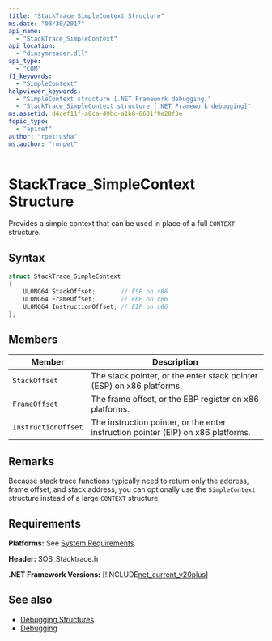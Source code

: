 ```yaml
---
title: "StackTrace_SimpleContext Structure"
ms.date: "03/30/2017"
api_name: 
  - "StackTrace_SimpleContext"
api_location: 
  - "diasymreader.dll"
api_type: 
  - "COM"
f1_keywords: 
  - "SimpleContext"
helpviewer_keywords: 
  - "SimpleContext structure [.NET Framework debugging]"
  - "StackTrace_SimpleContext structure [.NET Framework debugging]"
ms.assetid: d4cef11f-a8ca-49bc-a1b8-6631f9e28f3e
topic_type: 
  - "apiref"
author: "rpetrusha"
ms.author: "ronpet"
---
```

# StackTrace_SimpleContext Structure
Provides a simple context that can be used in place of a full `CONTEXT` structure.  
  
## Syntax  
  
```cpp  
struct StackTrace_SimpleContext  
{  
    ULONG64 StackOffset;       // ESP on x86  
    ULONG64 FrameOffset;       // EBP on x86  
    ULONG64 InstructionOffset; // EIP on x86  
};  
```  
  
## Members  
  
|Member|Description|  
|------------|-----------------|  
|`StackOffset`|The stack pointer, or the enter stack pointer (ESP) on x86 platforms.|  
|`FrameOffset`|The frame offset, or the EBP register on x86 platforms.|  
|`InstructionOffset`|The instruction pointer, or the enter instruction pointer (EIP) on x86 platforms.|  
  
## Remarks  
 Because stack trace functions typically need to return only the address, frame offset, and stack address, you can optionally use the `SimpleContext` structure instead of a large `CONTEXT` structure.  
  
## Requirements  
 **Platforms:** See [System Requirements](../../../../docs/framework/get-started/system-requirements.md).  
  
 **Header:** SOS_Stacktrace.h  
  
 **.NET Framework Versions:** [!INCLUDE[net_current_v20plus](../../../../includes/net-current-v20plus-md.md)]  
  
## See also

- [Debugging Structures](../../../../docs/framework/unmanaged-api/debugging/debugging-structures.md)
- [Debugging](../../../../docs/framework/unmanaged-api/debugging/index.md)
